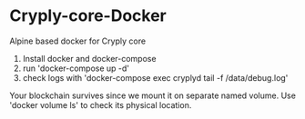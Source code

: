 # Cryply-core-Docker
Alpine based docker for Cryply core

1. Install docker and docker-compose
2. run 'docker-compose up -d'
3. check logs with 'docker-compose exec cryplyd tail -f /data/debug.log'

Your blockchain survives since we mount it on separate named volume. Use 'docker volume ls' to check its physical location.

